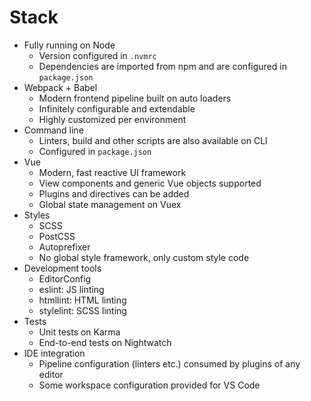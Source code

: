 
# Stack

- Fully running on Node
	- Version configured in `.nvmrc`
	- Dependencies are imported from npm and are configured in `package.json`
- Webpack + Babel
	- Modern frontend pipeline built on auto loaders
	- Infinitely configurable and extendable
	- Highly customized per environment
- Command line
	- Linters, build and other scripts are also available on CLI
	- Configured in `package.json`
- Vue
	- Modern, fast reactive UI framework
	- View components and generic Vue objects supported
	- Plugins and directives can be added
	- Global state management on Vuex
- Styles
	- SCSS
	- PostCSS
	- Autoprefixer
	- No global style framework, only custom style code
- Development tools
	- EditorConfig
	- eslint: JS linting
	- htmllint: HTML linting
	- stylelint: SCSS linting
- Tests
	- Unit tests on Karma
	- End-to-end tests on Nightwatch
- IDE integration
	- Pipeline configuration (linters etc.) consumed by plugins of any editor
	- Some workspace configuration provided for VS Code
